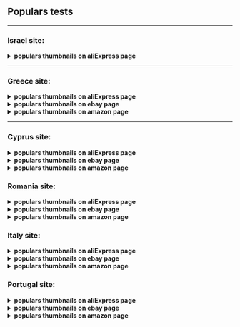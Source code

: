 
## Populars  tests
----


### Israel site:

<details>
<summary><strong>populars thumbnails on aliExpress page</strong></summary>
<p> 
  
- open the main page
- opening all thumbnails in different tabs and check their loading
- if we managed to open all products correctly, there will be no fails:
</p>
</details> 

----

### Greece site:

<details>
<summary><strong>populars thumbnails on aliExpress page</strong></summary>  
<p> 
    
- open the main page
- opening all thumbnails in different tabs and check their loading
- if we managed to open all products correctly, there will be no fails:
</p>
</details> 
  
<details>
<summary><strong>populars thumbnails on ebay page</strong></summary> 
<p> 
      
- open the main ebay page
- opening all thumbnails in different tabs and check their loading
- if we managed to open all products correctly, there will be no fails:  
</p>
</details> 

<details>
<summary><strong>populars thumbnails on amazon page</strong></summary>     
<p> 
    
- open the main amazon page
- opening all thumbnails in different tabs and check their loading
- if we managed to open all products correctly, there will be no fails:
</p>
</details> 

----

### Cyprus site:

<details>
<summary><strong>populars thumbnails on aliExpress page</strong></summary> 
<p>   
test details here are the same as in Greece test case  
</p>
</details> 
   
<details>
<summary><strong>populars thumbnails on ebay page</strong></summary>
<p> 
test details here are the same as in Greece test case     
</p>
</details> 
   
<details>
<summary><strong>populars thumbnails on amazon page</strong></summary>   
<p>
test details here are the same as in Greece test case   
</p>
</details> 
    




### Romania site:

<details>
<summary><strong>populars thumbnails on aliExpress page</strong></summary> 
<p>   
test details here are the same as in Greece test case  
</p>
</details> 
   
<details>
<summary><strong>populars thumbnails on ebay page</strong></summary>
<p> 
test details here are the same as in Greece test case     
</p>
</details> 
   
<details>
<summary><strong>populars thumbnails on amazon page</strong></summary>   
<p>
test details here are the same as in Greece test case   
</p>
</details> 
     


### Italy site:

<details>
<summary><strong>populars thumbnails on aliExpress page</strong></summary> 
<p>   
test details here are the same as in Greece test case  
</p>
</details> 
   
<details>
<summary><strong>populars thumbnails on ebay page</strong></summary>
<p> 
test details here are the same as in Greece test case     
</p>
</details> 
   
<details>
<summary><strong>populars thumbnails on amazon page</strong></summary>   
<p>
test details here are the same as in Greece test case   
</p>
</details> 
     


### Portugal site:

<details>
<summary><strong>populars thumbnails on aliExpress page</strong></summary> 
<p>   
test details here are the same as in Greece test case  
</p>
</details> 
   
<details>
<summary><strong>populars thumbnails on ebay page</strong></summary>
<p> 
test details here are the same as in Greece test case     
</p>
</details> 
   
<details>
<summary><strong>populars thumbnails on amazon page</strong></summary>   
<p>
test details here are the same as in Greece test case   
</p>
</details> 
    
